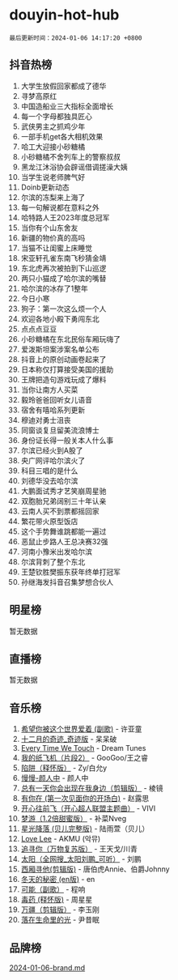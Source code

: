 # douyin-hot-hub

`最后更新时间：2024-01-06 14:17:20 +0800`

## 抖音热榜

1. 大学生放假回家都成了德华
1. 寻梦高原红
1. 中国造船业三大指标全面增长
1. 每一个字母都独具匠心
1. 武侠男主之抓鸡少年
1. 一部手机get各大相机效果
1. 哈工大迎接小砂糖橘
1. 小砂糖橘不舍列车上的警察叔叔
1. 黑龙江沐浴协会辟谣借调搓澡大姨
1. 当学生说老师脾气好
1. Doinb更新动态
1. 尔滨的冻梨来上海了
1. 每一句解说都在意料之外
1. 哈特路人王2023年度总冠军
1. 当你有个山东舍友
1. 新疆的物价真的高吗
1. 当猫不让闺蜜上床睡觉
1. 宋亚轩孔雀东南飞秒猜金靖
1. 东北虎再次被拍到下山巡逻
1. 两只小猫成了哈尔滨的嘴替
1. 哈尔滨的冰存了1整年
1. 今日小寒
1. 狗子：第一次这么烦一个人
1. 欢迎各地小殿下勇闯东北
1. 点点点豆豆
1. 小砂糖橘在东北民俗车厢玩嗨了
1. 爱泼斯坦案涉案名单公布
1. 抖音上的原创动画卷起来了
1. 日本称仅打算接受美国的援助
1. 王牌把造句游戏玩成了爆料
1. 当你让南方人买菜
1. 毅玲爸爸回听女儿语音
1. 宿舍有嘻哈系列更新
1. 穆迪对勇士沮丧
1. 同窗谈复旦留美流浪博士
1. 身份证长得一般关本人什么事
1. 尔滨已经火到A股了
1. 央广网评哈尔滨火了
1. 科目三唱的是什么
1. 刘德华没去哈尔滨
1. 大鹏面试秀才艺笑崩周星驰
1. 双胞胎兄弟阔别三十年认亲
1. 云南人买不到票都摇回家
1. 繁花带火原型饭店
1. 这个手势舞谁跳都能一遍过
1. 恶鼠止步路人王总决赛32强
1. 河南小豫米出发哈尔滨
1. 尔滨背刺了整个东北
1. 王楚钦胜樊振东获年终单打冠军
1. 孙继海发抖音召集梦想合伙人

## 明星榜

暂无数据

## 直播榜

暂无数据

## 音乐榜

1. [希望你被这个世界爱着 (副歌)](https://sf86-cdn-tos.douyinstatic.com/obj/tos-cn-ve-2774/oUHCmWQfZlE3QQBKBeD8rCFLpJzPgCpImhsxMt) - 许亚童
1. [十二月的奇迹_奇迹版](https://sf86-cdn-tos.douyinstatic.com/obj/tos-cn-ve-2774/oMslvA9FBzGMGHnyUuoiiUjtIAXfMz6tzwByW8) - 呆呆破
1. [Every Time We Touch](https://sf6-cdn-tos.douyinstatic.com/obj/tos-cn-ve-2774/ogN6lUKQeBBfEVhIOMikG1CcJjugxk1tztZyhP) - Dream Tunes
1. [我的纸飞机（片段2）](https://sf86-cdn-tos.douyinstatic.com/obj/tos-cn-ve-2774/oM2ZrKcg2CD5AeRB2gkeXOFB1IxAGJdZPazYHf) - GooGoo/王之睿
1. [陷阱（释怀版）](https://sf86-cdn-tos.douyinstatic.com/obj/tos-cn-ve-2774/oE8C21LeZrzKLDFfQYgMzx4GAIHageG5IzayY7) - Zy/白允y
1. [慢慢-颜人中](https://sf86-cdn-tos.douyinstatic.com/obj/tos-cn-ve-2774/ocjHNfBXdBxQNC8ZGAeoLMFTUgtBg8bkExunDC) - 颜人中
1. [总有一天你会出现在我身边（剪辑版）](https://sf86-cdn-tos.douyinstatic.com/obj/tos-cn-ve-2774/oMLsHwhWW7CYoAhoWB9EXUQIzNBsfAJxpAoxCU) - 棱镜
1. [有你在 (第一次见面你的开场白)](https://sf86-cdn-tos.douyinstatic.com/obj/tos-cn-ve-2774/oAthrQ3ClJBfI57uBoFEgNDYtNCZ0TSYQQfxQ0) - 赵露思
1. [开心往前飞（开心超人联盟主题曲）](https://sf86-cdn-tos.douyinstatic.com/obj/tos-cn-ve-2774/9d8fb7c82cf1421fb93a9fe925275e0a) - VIVI
1. [梦游（1.2倍甜蜜版）](https://sf86-cdn-tos.douyinstatic.com/obj/tos-cn-ve-2774/o4gyAUm8hwufoEABmwVIiQtHsFuGzAEEWtNMzo) - 补菜Nveg
1. [星光降落 (贝儿完整版)](https://sf86-cdn-tos.douyinstatic.com/obj/tos-cn-ve-2774/okwB9hAwyAtsFFkFBzAX1hOOfQuIoMNs0W2Mwr) - 陆雨萱（贝儿）
1. [Love Lee](https://sf6-cdn-tos.douyinstatic.com/obj/tos-cn-ve-2774/o05GbkJGbCBTdDnMtB0fwOYgkeZp23vrWQDQBS) - AKMU (악뮤)
1. [追寻你（万物复苏版）](https://sf86-cdn-tos.douyinstatic.com/obj/tos-cn-ve-2774/oYeAZJsbjIDit9APmBg8u6uDUQnHmoCf3gbo74) - 王天戈/川青
1. [太阳（全网搜_太阳刘鹏_可听）](https://sf6-cdn-tos.douyinstatic.com/obj/tos-cn-ve-2774/ogWbyIQnlBFImVbeDocRdCIYtBHlbJXgfZMvgz) - 刘鹏
1. [西厢寻他(剪辑版)](https://sf3-cdn-tos.douyinstatic.com/obj/tos-cn-ve-2774/oUsAVfAQKlRNxEv5qxvIB8o5qmIWUcXbzJKJhw) - 唐伯虎Annie、伯爵Johnny
1. [冬天的秘密 (en版)](https://sf86-cdn-tos.douyinstatic.com/obj/tos-cn-ve-2774/okIuMHDdzyf3FjGK4Lphe1vfHcQaPIHAg0Z4CR) - en
1. [可能（副歌）](https://sf6-cdn-tos.douyinstatic.com/obj/tos-cn-ve-2774/cde1731888894259b333569393c2fb51) - 程响
1. [毒药 (释怀版)](https://sf6-cdn-tos.douyinstatic.com/obj/tos-cn-ve-2774/oYILMEAzspdZBIzy4frJNB8ZHPHWAhiwowd4Ad) - 周星星
1. [万疆（剪辑版）](https://sf3-cdn-tos.douyinstatic.com/obj/tos-cn-ve-2774/ooG7oVgFlDTelKCjCsTTobQvbdtj1BBQXnfZd8) - 李玉刚
1. [落在生命里的光](https://sf3-cdn-tos.douyinstatic.com/obj/tos-cn-ve-2774/d9ffa8c090124ea58bb10df9b510c01d) - 尹昔眠

## 品牌榜

[2024-01-06-brand.md](2024-01-06-brand.md)
